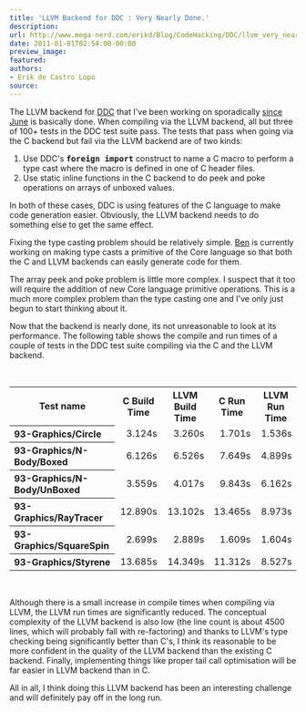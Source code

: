 ```yaml
---
title: 'LLVM Backend for DDC : Very Nearly Done.'
description:
url: http://www.mega-nerd.com/erikd/Blog/CodeHacking/DDC/llvm_very_nearly_done.html
date: 2011-01-01T02:54:00-00:00
preview_image:
featured:
authors:
- Erik de Castro Lopo
source:
---
```




<p>
The LLVM backend for
	<a href="http://disciple.ouroborus.net/">
	DDC</a>
that I've been working on sporadically
	<a href="http://www.mega-nerd.com/erikd/Blog/CodeHacking/DDC/llvm_backend.html">
	since June</a>
is basically done.
When compiling via the LLVM backend, all but three of 100+ tests in the DDC
test suite pass.
The tests that pass when going via the C backend but fail via the LLVM backend
are of two kinds:
</p>

<ol>
	<li>Use DDC's <tt><b>foreign import</b></tt> construct to name a C macro
		 to perform a type cast where the macro is defined in one of C header
		 files.
		</li>
	<li>Use static inline functions in the C backend to do peek and poke
		operations on arrays of unboxed values.
		</li>
</ol>

<p>
In both of these cases, DDC is using features of the C language to make code
generation easier.
Obviously, the LLVM backend needs to do something else to get the same effect.
</p>

<p>
Fixing the type casting problem should be relatively simple.
<a href="http://www.cse.unsw.edu.au/~benl/">
	Ben</a>
is currently working on making type casts a primitive of the Core language
so that both the C and LLVM backends can easily generate code for them.
</p>

<p>
The array peek and poke problem is little more complex.
I suspect that it too will require the addition of new Core language primitive
operations.
This is a much more complex problem than the type casting one and I've only just
begun to start thinking about it.
</p>

<p>
Now that the backend is nearly done, its not unreasonable to look at its
performance.
The following table shows the compile and run times of a couple of tests in the
DDC test suite compiling via the C and the LLVM backend.
</p>

<br/>

<center>
<table class="simple">
	<tr>
		<th>Test name</th>
			<th>C Build Time</th>
			<th>LLVM Build Time</th>
			<th>C Run Time</th>
			<th>LLVM Run Time</th>
	</tr>
	<tr>
		<th align="left">93-Graphics/Circle</th>
			<td align="right">3.124s</td>
			<td align="right">3.260s</td>
			<td align="right">1.701s</td>
			<td align="right">1.536s</td>
	</tr>
	<tr>
		<th align="left">93-Graphics/N-Body/Boxed</th>
			<td align="right">6.126s</td>
			<td align="right">6.526s</td>
			<td align="right">7.649s</td>
			<td align="right">4.899s</td>
	</tr>
	<tr>
		<th align="left">93-Graphics/N-Body/UnBoxed</th>
			<td align="right">3.559s</td>
			<td align="right">4.017s</td>
			<td align="right">9.843s</td>
			<td align="right">6.162s</td>
	</tr>
	<tr>
		<th align="left">93-Graphics/RayTracer</th>
			<td align="right">12.890s</td>
			<td align="right">13.102s</td>
			<td align="right">13.465s</td>
			<td align="right">8.973s</td>
	</tr>
	<tr>
 		<th align="left">93-Graphics/SquareSpin</th>
			<td align="right">2.699s</td>
			<td align="right">2.889s</td>
			<td align="right">1.609s</td>
			<td align="right">1.604s</td>
	</tr>
	<tr>
		<th align="left">93-Graphics/Styrene</th>
			<td align="right">13.685s</td>
			<td align="right">14.349s</td>
			<td align="right">11.312s</td>
			<td align="right">8.527s</td>
	</tr>

</table>
</center>

<br/>

<p>
Although there is a small increase in compile times when compiling via LLVM, the
LLVM run times are significantly reduced.
The conceptual complexity of the LLVM backend is also low (the line count is
about 4500 lines, which will probably fall with re-factoring) and thanks to
LLVM's type checking being significantly better than C's, I think its reasonable
to be more confident in the quality of the LLVM backend than the existing C
backend.
Finally, implementing things like proper tail call optimisation will be far
easier in LLVM backend than in C.
</p>

<p>
All in all, I think doing this LLVM backend has been an interesting challenge
and will definitely pay off in the long run.
</p>


